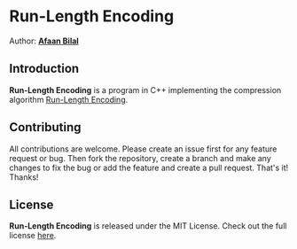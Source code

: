 Run-Length Encoding
===================

Author: **[Afaan Bilal](https://afaan.me)**  

## Introduction
**Run-Length Encoding** is a program in C++ implementing the compression algorithm [Run-Length Encoding](https://en.wikipedia.org/wiki/Run-length_encoding).

## Contributing
All contributions are welcome. Please create an issue first for any feature request
or bug. Then fork the repository, create a branch and make any changes to fix the bug 
or add the feature and create a pull request. That's it!
Thanks!

## License
**Run-Length Encoding** is released under the MIT License.
Check out the full license [here](LICENSE).
